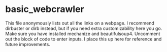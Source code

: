 # basic_webcrawler


This file anonymously lists out all the links on a webpage. I recommend dirbuster or dirb instead, but if you need extra customizability here you go. Make sure you have installed mechanize and beautifulsoup4. Uncomment out the block of code to enter inputs. I place this up here for reference and future improvements. 